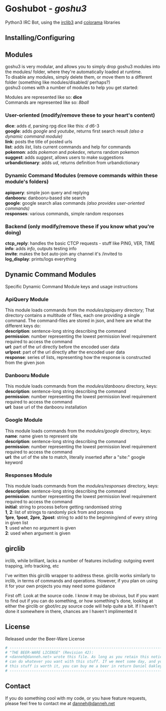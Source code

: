 Goshubot - _goshu3_
===================

Python3 IRC Bot, using the [irclib3](http://github.com/Danneh/python-irclib) and [colorama](http://pypi.python.org/pypi/colorama) libraries

Installing/Configuring
----------------------
<section for users here, including installing python3, and installing the required libs>

Modules
-------
goshu3 is very modular, and allows you to simply drop goshu3 modules into the modules/ folder, where they're automatically loaded at runtime.  
To disable any modules, simply delete them, or move them to a different folder (something like modules/disabled/ perhaps?)  
goshu3 comes with a number of modules to help you get started:

Modules are represented like so: **dice**  
Commands are represented like so: _8ball_  

### User-oriented  (modify/remove these to your heart's content)
**dice**: adds _d_, parsing rpg dice like this: _d_ d6-3  
**google**: adds _google_ and _youtube_, returns first search result _(also a dynamic command module)_  
**link**: posts the title of posted urls  
**list**: adds _list_, lists current commands and help for commands  
**pokemon**: adds _pokemon_ and _pokedex_, returns random pokemon  
**suggest**: adds _suggest_, allows users to make suggestions  
**urbandictionary**: adds _ud_, returns definition from urbandictionary  

### Dynamic Command Modules (remove commands within these module's folders)
**apiquery**: simple json query and replying  
**danbooru**: danbooru-based site search  
**google**: google search alias commands _(also provides user-oriented commands)_  
**responses**: various commands, simple random responses  

### Backend  (only modify/remove these if you know what you're doing)
**ctcp_reply**: handles the basic CTCP requests - stuff like PING, VER, TIME  
**info**: adds _info_, outputs testing info  
**invite**: makes the bot auto-join any channel it's /invited to  
**log_display**: prints/logs everything  

Dynamic Command Modules
-----------------------
Specific Dynamic Command Module keys and usage instructions

### ApiQuery Module
This module loads commands from the _modules/apiquery_ directory; That directory contains a multitude of files, each one providing a single command. The command-files are stored in json, and here are what the different keys do:  
**description**: sentence-long string describing the command  
**permission**: number representing the lowest permission level requirement required to access the command  
**url**: part of the url directly before the encoded user data  
**urlpost**: part of the url directly after the encoded user data  
**response**: series of lists, representing how the response is constructed from the given json  

### Danbooru Module
This module loads commands from the _modules/danbooru_ directory, keys:  
**description**: sentence-long string describing the command  
**permission**: number representing the lowest permission level requirement required to access the command  
**url**: base url of the danbooru installation  

### Google Module
This module loads commands from the _modules/google_ directory, keys:  
**name**: name given to represent site  
**description**: sentence-long string describing the command  
**permission**: number representing the lowest permission level requirement required to access the command  
**url**: the url of the site to match, literally inserted after a "site:" google keyword  

### Responses Module
This module loads commands from the _modules/responses_ directory, keys:  
**description**: sentence-long string describing the command  
**permission**: number representing the lowest permission level requirement required to access the command  
**initial**: string to process before getting randomised string  
**1**, **2**: list of strings to randomly pick from and process  
**1pre**, **1post**, **2pre**, **2post**: string to add to the beginning/end of every string in given list  
**1**: used when no argument is given  
**2**: used when argument is given  

girclib
-------------------
irclib, while brilliant, lacks a number of features including: outgoing event trapping, info tracking, etc

I've written this girclib wrapper to address these. girclib works similarly to irclib, in terms of commands and operations. However, if you plan on using it for your own projects you may need some guidance

First off: Look at the source code. I know it may be obvious, but if you want to find out if you can do something, or how something's done, looking at either the girclib or gbot/irc.py source code will help quite a bit. If I haven't done it somewhere in there, chances are I haven't implimented it

<docs here>

License
-------
Released under the Beer-Ware License

```python
# ----------------------------------------------------------------------------
# "THE BEER-WARE LICENSE" (Revision 42):
# <danneh@danneh.net> wrote this file. As long as you retain this notice you
# can do whatever you want with this stuff. If we meet some day, and you think
# this stuff is worth it, you can buy me a beer in return Daniel Oakley
# ----------------------------------------------------------------------------
```

Contact
-------
If you do something cool with my code, or you have feature requests, please feel free to contact me at danneh@danneh.net